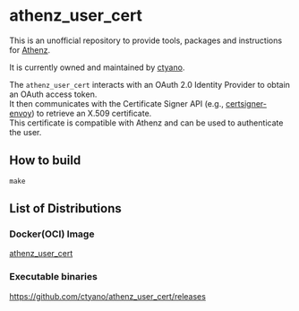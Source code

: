 # athenz_user_cert

This is an unofficial repository to provide tools, packages and instructions for [Athenz](https://www.athenz.io).

It is currently owned and maintained by [ctyano](https://github.com/ctyano).

The `athenz_user_cert` interacts with an OAuth 2.0 Identity Provider to obtain an OAuth access token.  
It then communicates with the Certificate Signer API (e.g., [certsigner-envoy](https://github.com/ctyano/certsigner-envoy)) to retrieve an X.509 certificate.  
This certificate is compatible with Athenz and can be used to authenticate the user.  

## How to build

```
make
```

## List of Distributions

### Docker(OCI) Image

[athenz_user_cert](https://github.com/users/ctyano/packages/container/package/athenz_user_cert)

### Executable binaries

https://github.com/ctyano/athenz_user_cert/releases


